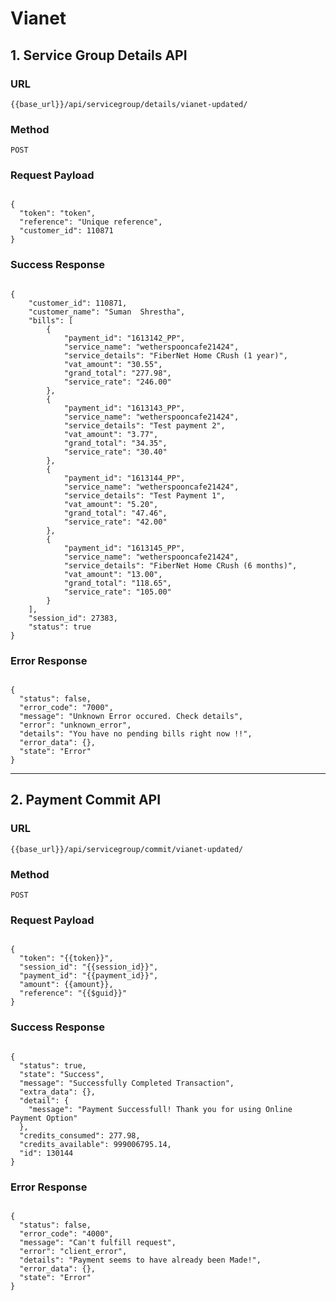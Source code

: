 # Vianet 

## 1. Service Group Details API

### URL
`{{base_url}}/api/servicegroup/details/vianet-updated/`

### Method
`POST`

### Request Payload
<pre><code class="json">
{
  "token": "token",
  "reference": "Unique reference",
  "customer_id": 110871
}
</code></pre>

### Success Response
<pre><code class="json">
{
    "customer_id": 110871,
    "customer_name": "Suman  Shrestha",
    "bills": [
        {
            "payment_id": "1613142_PP",
            "service_name": "wetherspooncafe21424",
            "service_details": "FiberNet Home CRush (1 year)",
            "vat_amount": "30.55",
            "grand_total": "277.98",
            "service_rate": "246.00"
        },
        {
            "payment_id": "1613143_PP",
            "service_name": "wetherspooncafe21424",
            "service_details": "Test payment 2",
            "vat_amount": "3.77",
            "grand_total": "34.35",
            "service_rate": "30.40"
        },
        {
            "payment_id": "1613144_PP",
            "service_name": "wetherspooncafe21424",
            "service_details": "Test Payment 1",
            "vat_amount": "5.20",
            "grand_total": "47.46",
            "service_rate": "42.00"
        },
        {
            "payment_id": "1613145_PP",
            "service_name": "wetherspooncafe21424",
            "service_details": "FiberNet Home CRush (6 months)",
            "vat_amount": "13.00",
            "grand_total": "118.65",
            "service_rate": "105.00"
        }
    ],
    "session_id": 27383,
    "status": true
}
</code></pre>

### Error Response
<pre><code class="json">
{
  "status": false,
  "error_code": "7000",
  "message": "Unknown Error occured. Check details",
  "error": "unknown_error",
  "details": "You have no pending bills right now !!",
  "error_data": {},
  "state": "Error"
}
</code></pre>

---

## 2. Payment Commit API

### URL
`{{base_url}}/api/servicegroup/commit/vianet-updated/`

### Method
`POST`

### Request Payload
<pre><code class="json">
{
  "token": "{{token}}",
  "session_id": "{{session_id}}",
  "payment_id": "{{payment_id}}",
  "amount": {{amount}},
  "reference": "{{$guid}}"
}
</code></pre>

### Success Response
<pre><code class="json">
{
  "status": true,
  "state": "Success",
  "message": "Successfully Completed Transaction",
  "extra_data": {},
  "detail": {
    "message": "Payment Successfull! Thank you for using Online Payment Option"
  },
  "credits_consumed": 277.98,
  "credits_available": 999006795.14,
  "id": 130144
}
</code></pre>

### Error Response
<pre><code class="json">
{
  "status": false,
  "error_code": "4000",
  "message": "Can't fulfill request",
  "error": "client_error",
  "details": "Payment seems to have already been Made!",
  "error_data": {},
  "state": "Error"
}
</code></pre>
